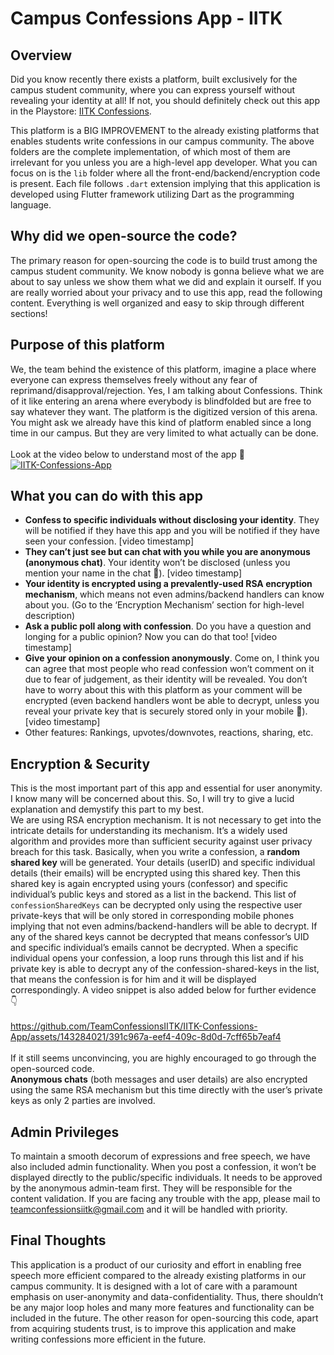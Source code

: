 # Campus Confessions App - IITK

## Overview
Did you know recently there exists a platform, built exclusively for the campus student community, where you can express yourself without revealing your identity at all! If not, you should definitely check out this app in the Playstore: [IITK Confessions](https://play.google.com/store/apps/details?id=com.gamingentertainment.iitkconfessions).

This platform is a BIG IMPROVEMENT to the already existing platforms that enables students write confessions in our campus community. The above folders are the complete implementation, of which most of them are irrelevant for you unless you are a high-level app developer. What you can focus on is the `lib` folder where all the front-end/backend/encryption code is present. Each file follows `.dart` extension implying that this application is developed using Flutter framework utilizing Dart as the programming language.

## Why did we open-source the code?
The primary reason for open-sourcing the code is to build trust among the campus student community. We know nobody is gonna believe what we are about to say unless we show them what we did and explain it ourself. If you are really worried about your privacy and to use this app, read the following content. Everything is well organized and easy to skip through different sections!

## Purpose of this platform
We, the team behind the existence of this platform, imagine a place where everyone can express themselves freely without any fear of reprimand/disapproval/rejection. Yes, I am talking about Confessions. Think of it like entering an arena where everybody is blindfolded but are free to say whatever they want. The platform is the digitized version of this arena. You might ask we already have this kind of platform enabled since a long time in our campus. But they are very limited to what actually can be done. <br>
<br>
Look at the video below to understand most of the app 🙂
<br>
[![IITK-Confessions-App](https://img.youtube.com/vi/2izlP_4mfSo/0.jpg)](https://www.youtube.com/watch?v=2izlP_4mfSo)
<br>

## What you can do with this app
+ **Confess to specific individuals without disclosing your identity**. They will be notified if they have this app and you will be notified if they have seen your confession. [video timestamp] <br>
+ **They can’t just see but can chat with you while you are anonymous (anonymous chat)**. Your identity won’t be disclosed (unless you mention your name in the chat 🙂). [video timestamp] <br>
+ **Your identity is encrypted using a prevalently-used RSA encryption mechanism**, which means not even admins/backend handlers can know about you. (Go to the ‘Encryption Mechanism’ section for high-level description) <br>
+ **Ask a public poll along with confession**. Do you have a question and longing for a public opinion? Now you can do that too! [video timestamp] <br>
+ **Give your opinion on a confession anonymously**. Come on, I think you can agree that most people who read confession won’t comment on it due to fear of judgement, as their identity will be revealed. You don’t have to worry about this with this platform as your comment will be encrypted (even backend handlers wont be able to decrypt, unless you reveal your private key that is securely stored only in your mobile 🙂). [video timestamp] <br>
+ Other features: Rankings, upvotes/downvotes, reactions, sharing, etc.

## Encryption & Security
This is the most important part of this app and essential for user anonymity. I know many will be concerned about this. So, I will try to give a lucid explanation and demystify this part to my best. <br>
We are using RSA encryption mechanism. It is not necessary to get into the intricate details for understanding its mechanism. It’s a widely used algorithm and provides more than sufficient security against user privacy breach for this task. Basically, when you write a confession, a **random shared key** will be generated. Your details (userID) and specific individual details (their emails) will be encrypted using this shared key. Then this shared key is again encrypted using yours (confessor) and specific individual’s public keys and stored as a list in the backend. This list of `confessionSharedKeys` can be decrypted only using the respective user private-keys that will be only stored in corresponding mobile phones implying that not even admins/backend-handlers will be able to decrypt. If any of the shared keys cannot be decrypted that means confessor’s UID and specific individual’s emails cannot be decrypted. When a specific individual opens your confession, a loop runs through this list and if his private key is able to decrypt any of the confession-shared-keys in the list, that means the confession is for him and it will be displayed correspondingly. A video snippet is also added below for further evidence 👇 <br> 
<br>
https://github.com/TeamConfessionsIITK/IITK-Confessions-App/assets/143284021/391c967a-eef4-409c-8d0d-7cff65b7eaf4
<br>
<br>
If it still seems unconvincing, you are highly encouraged to go through the open-sourced code. <br>
**Anonymous chats** (both messages and user details) are also encrypted using the same RSA mechanism but this time directly with the user’s private keys as only 2 parties are involved.


## Admin Privileges
To maintain a smooth decorum of expressions and free speech, we have also included admin functionality. When you post a confession, it won’t be displayed directly to the public/specific individuals. It needs to be approved by the anonymous admin-team first. They will be responsible for the content validation. If you are facing any trouble with the app, please mail to [teamconfessionsiitk@gmail.com](mailto:teamconfessionsiitk@gmail.com) and it will be handled with priority.

## Final Thoughts
This application is a product of our curiosity and effort in enabling free speech more efficient compared to the already existing platforms in our campus community. It is designed with a lot of care with a paramount emphasis on user-anonymity and data-confidentiality. Thus, there shouldn’t be any major loop holes and many more features and functionality can be included in the future. The other reason for open-sourcing this code, apart from acquiring students trust, is to improve this application and make writing confessions more efficient in the future.
